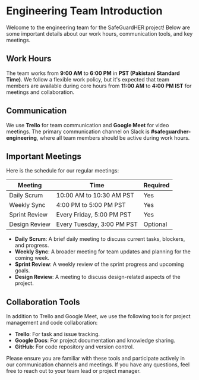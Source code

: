# Engineering Team Introduction

Welcome to the engineering team for the SafeGuardHER project! Below are some important details about our work hours, communication tools, and key meetings.

## Work Hours

The team works from **9:00 AM** to **6:00 PM** in **PST (Pakistani Standard Time)**. We follow a flexible work policy, but it's expected that team members are available during core hours from **11:00 AM** to **4:00 PM IST** for meetings and collaboration.

## Communication

We use **Trello** for team communication and **Google Meet** for video meetings. The primary communication channel on Slack is **#safeguardher-engineering**, where all team members should be active during work hours.

## Important Meetings

Here is the schedule for our regular meetings:

| Meeting        | Time                     | Required       |
| --------------| ------------------------ | -------------- |
| Daily Scrum   | 10:00 AM to 10:30 AM PST | Yes            |
| Weekly Sync   | 4:00 PM to 5:00 PM PST   | Yes            |
| Sprint Review | Every Friday, 5:00 PM PST| Yes            |
| Design Review | Every Tuesday, 3:00 PM PST| Optional      |

- **Daily Scrum**: A brief daily meeting to discuss current tasks, blockers, and progress.
- **Weekly Sync**: A broader meeting for team updates and planning for the coming week.
- **Sprint Review**: A weekly review of the sprint progress and upcoming goals.
- **Design Review**: A meeting to discuss design-related aspects of the project.

## Collaboration Tools

In addition to Trello and Google Meet, we use the following tools for project management and code collaboration:

- **Trello**: For task and issue tracking.
- **Google Docs**: For project documentation and knowledge sharing.
- **GitHub**: For code repository and version control.

Please ensure you are familiar with these tools and participate actively in our communication channels and meetings. If you have any questions, feel free to reach out to your team lead or project manager.
